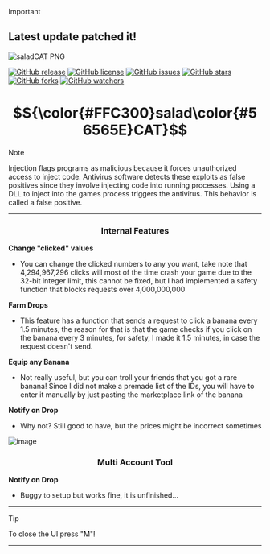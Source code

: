 > [!IMPORTANT]
> ## Latest update patched it!

![saladCAT PNG](https://github.com/HFPZ/Banana-Internal/assets/172925390/ac4d6ae1-8ccb-4481-aced-e30afeef20d9)


[![GitHub release](https://img.shields.io/github/v/release/HFPZ/Banana-Internal?color=blue&label=release)]()
[![GitHub license](https://img.shields.io/github/license/HFPZ/Banana-Internal?color=green)]()
[![GitHub issues](https://img.shields.io/github/issues/HFPZ/Banana-Internal?color=red)]()
[![GitHub stars](https://img.shields.io/github/stars/HFPZ/Banana-Internal?color=yellow)]()
[![GitHub forks](https://img.shields.io/github/forks/HFPZ/Banana-Internal?color=orange)]()
[![GitHub watchers](https://img.shields.io/github/watchers/HFPZ/Banana-Internal?color=blue)]()





<h1 align="center">$${\color{#FFC300}salad\color{#56565E}CAT}$$</h1>



> [!NOTE]
> Injection flags programs as malicious because it forces unauthorized access to inject code. Antivirus software detects these exploits as false positives since they involve injecting code into running processes. Using a DLL to inject into the games process triggers the antivirus. This behavior is called a false positive.
>
---
<div align="center">
</div>
 <div align="center">

   
### Internal Features 
</div>

**Change "clicked" values**
- You can change the clicked numbers to any you want, take note that 4,294,967,296 clicks will most of the time crash your game due to the 32-bit integer limit, this cannot be fixed, but I had implemented a safety function that blocks requests over 4,000,000,000

**Farm Drops**
- This feature has a function that sends a request to click a banana every 1.5 minutes, the reason for that is that the game checks if you click on the banana every 3 minutes, for safety, I made it 1.5 minutes, in case the request doesn't send.

**Equip any Banana**
- Not really useful, but you can troll your friends that you got a rare banana! Since I did not make a premade list of the IDs, you will have to enter it manually by just pasting the marketplace link of the banana

**Notify on Drop**
- Why not? Still good to have, but the prices might be incorrect sometimes

![image](https://github.com/HFPZ/Banana-Internal/assets/172925390/f36be948-45ad-4ec2-95c1-831418e57260)

</div>



 <div align="center">

   
### Multi Account Tool

</div>

**Notify on Drop**
- Buggy to setup but works fine, it is unfinished...
  

---

> [!TIP]
> To close the UI press "M"!

---

<div align="center">
